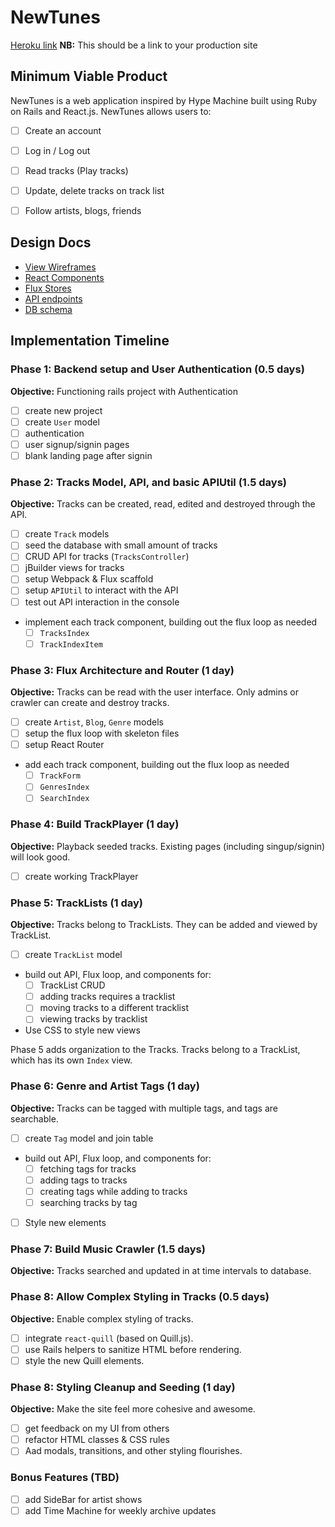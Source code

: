 # NewTunes

[Heroku link][heroku] **NB:** This should be a link to your production site

[heroku]: http://www.herokuapp.com

## Minimum Viable Product

NewTunes is a web application inspired by Hype Machine built using Ruby on Rails and React.js. NewTunes allows users to:

- [ ] Create an account
- [ ] Log in / Log out
- [ ] Read tracks (Play tracks)
- [ ] Update, delete tracks on track list
- [ ] Follow artists, blogs, friends


## Design Docs
* [View Wireframes][views]
* [React Components][components]
* [Flux Stores][stores]
* [API endpoints][api-endpoints]
* [DB schema][schema]

[views]: ./docs/views.md
[components]: ./docs/components.md
[stores]: ./docs/stores.md
[api-endpoints]: ./docs/api-endpoints.md
[schema]: ./docs/schema.md

## Implementation Timeline

### Phase 1: Backend setup and User Authentication (0.5 days)

**Objective:** Functioning rails project with Authentication

- [ ] create new project
- [ ] create `User` model
- [ ] authentication
- [ ] user signup/signin pages
- [ ] blank landing page after signin

### Phase 2: Tracks Model, API, and basic APIUtil (1.5 days)

**Objective:** Tracks can be created, read, edited and destroyed through
the API.

- [ ] create `Track` models
- [ ] seed the database with small amount of tracks
- [ ] CRUD API for tracks (`TracksController`)
- [ ] jBuilder views for tracks
- [ ] setup Webpack & Flux scaffold
- [ ] setup `APIUtil` to interact with the API
- [ ] test out API interaction in the console
- implement each track component, building out the flux loop as needed
  - [ ] `TracksIndex`
  - [ ] `TrackIndexItem`

### Phase 3: Flux Architecture and Router (1 day)

**Objective:** Tracks can be read with the user interface. Only admins or crawler can create and destroy tracks.
- [ ] create `Artist`, `Blog`, `Genre` models
- [ ] setup the flux loop with skeleton files
- [ ] setup React Router
- add each track component, building out the flux loop as needed
  - [ ] `TrackForm`
  - [ ] `GenresIndex`
  - [ ] `SearchIndex`

### Phase 4: Build TrackPlayer (1 day)

**Objective:** Playback seeded tracks. Existing pages (including singup/signin) will look good.

- [ ] create working TrackPlayer

### Phase 5: TrackLists (1 day)

**Objective:** Tracks belong to TrackLists. They can be added and viewed by TrackList.

- [ ] create `TrackList` model
- build out API, Flux loop, and components for:
  - [ ] TrackList CRUD
  - [ ] adding tracks requires a tracklist
  - [ ] moving tracks to a different tracklist
  - [ ] viewing tracks by tracklist
- Use CSS to style new views

Phase 5 adds organization to the Tracks. Tracks belong to a TrackList,
which has its own `Index` view.

### Phase 6: Genre and Artist Tags (1 day)

**Objective:** Tracks can be tagged with multiple tags, and tags are searchable.

- [ ] create `Tag` model and join table
- build out API, Flux loop, and components for:
  - [ ] fetching tags for tracks
  - [ ] adding tags to tracks
  - [ ] creating tags while adding to tracks
  - [ ] searching tracks by tag
- [ ] Style new elements

### Phase 7: Build Music Crawler (1.5 days)

**Objective:** Tracks searched and updated in at time intervals to database.

### Phase 8: Allow Complex Styling in Tracks (0.5 days)

**Objective:** Enable complex styling of tracks.

- [ ] integrate `react-quill` (based on Quill.js).
- [ ] use Rails helpers to sanitize HTML before rendering.
- [ ] style the new Quill elements.

### Phase 8: Styling Cleanup and Seeding (1 day)

**Objective:** Make the site feel more cohesive and awesome.

- [ ] get feedback on my UI from others
- [ ] refactor HTML classes & CSS rules
- [ ] Aad modals, transitions, and other styling flourishes.

### Bonus Features (TBD)
- [ ] add SideBar for artist shows
- [ ] add Time Machine for weekly archive updates

[phase-one]: ./docs/phases/phase1.md
[phase-two]: ./docs/phases/phase2.md
[phase-three]: ./docs/phases/phase3.md
[phase-four]: ./docs/phases/phase4.md
[phase-five]: ./docs/phases/phase5.md
